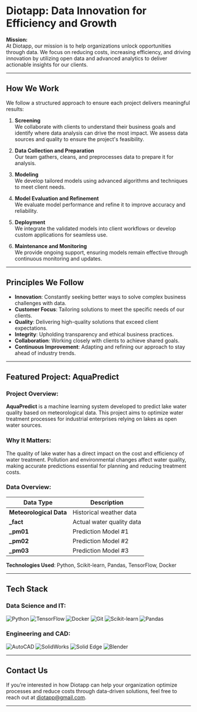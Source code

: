 # Diotapp: Data Innovation for Efficiency and Growth

**Mission:**  
At Diotapp, our mission is to help organizations unlock opportunities through data. We focus on reducing costs, increasing efficiency, and driving innovation by utilizing open data and advanced analytics to deliver actionable insights for our clients.

---

## How We Work

We follow a structured approach to ensure each project delivers meaningful results:

1. **Screening**  
   We collaborate with clients to understand their business goals and identify where data analysis can drive the most impact. We assess data sources and quality to ensure the project's feasibility.

2. **Data Collection and Preparation**  
   Our team gathers, cleans, and preprocesses data to prepare it for analysis.

3. **Modeling**  
   We develop tailored models using advanced algorithms and techniques to meet client needs.

4. **Model Evaluation and Refinement**  
   We evaluate model performance and refine it to improve accuracy and reliability.

5. **Deployment**  
   We integrate the validated models into client workflows or develop custom applications for seamless use.

6. **Maintenance and Monitoring**  
   We provide ongoing support, ensuring models remain effective through continuous monitoring and updates.

---

## Principles We Follow

- **Innovation**: Constantly seeking better ways to solve complex business challenges with data.
- **Customer Focus**: Tailoring solutions to meet the specific needs of our clients.
- **Quality**: Delivering high-quality solutions that exceed client expectations.
- **Integrity**: Upholding transparency and ethical business practices.
- **Collaboration**: Working closely with clients to achieve shared goals.
- **Continuous Improvement**: Adapting and refining our approach to stay ahead of industry trends.

---

## Featured Project: AquaPredict

### Project Overview:  
**AquaPredict** is a machine learning system developed to predict lake water quality based on meteorological data. This project aims to optimize water treatment processes for industrial enterprises relying on lakes as open water sources.

### Why It Matters:  
The quality of lake water has a direct impact on the cost and efficiency of water treatment. Pollution and environmental changes affect water quality, making accurate predictions essential for planning and reducing treatment costs.

### Data Overview:

| Data Type             | Description                       |
|-----------------------|-----------------------------------|
| **Meteorological Data**| Historical weather data           |
| **_fact**             | Actual water quality data         |
| **_pm01**             | Prediction Model #1               |
| **_pm02**             | Prediction Model #2               |
| **_pm03**             | Prediction Model #3               |

**Technologies Used**: Python, Scikit-learn, Pandas, TensorFlow, Docker

---

## Tech Stack

### Data Science and IT:
![Python](https://img.shields.io/badge/Python-FFD43B?style=for-the-badge&logo=python&logoColor=blue)
![TensorFlow](https://img.shields.io/badge/TensorFlow-FF6F00?style=for-the-badge&logo=tensorflow&logoColor=white)
![Docker](https://img.shields.io/badge/Docker-2496ED?style=for-the-badge&logo=docker&logoColor=white)
![Git](https://img.shields.io/badge/Git-F05032?style=for-the-badge&logo=git&logoColor=white)
![Scikit-learn](https://img.shields.io/badge/Scikit--learn-F7931E?style=for-the-badge&logo=scikit-learn&logoColor=white)
![Pandas](https://img.shields.io/badge/Pandas-150458?style=for-the-badge&logo=pandas&logoColor=white)

### Engineering and CAD:
![AutoCAD](https://img.shields.io/badge/AutoCAD-EE3124?style=for-the-badge&logo=autodesk&logoColor=white)
![SolidWorks](https://img.shields.io/badge/SolidWorks-EF3B25?style=for-the-badge&logo=solidworks&logoColor=white)
![Solid Edge](https://img.shields.io/badge/Solid%20Edge-0074B8?style=for-the-badge&logo=siemens&logoColor=white)
![Blender](https://img.shields.io/badge/Blender-F5792A?style=for-the-badge&logo=blender&logoColor=white)

---

## Contact Us

If you’re interested in how Diotapp can help your organization optimize processes and reduce costs through data-driven solutions, feel free to reach out at [diotapp@gmail.com](mailto:diotapp@gmail.com).

---

